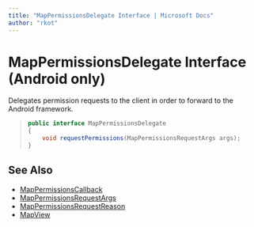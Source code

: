 ```yaml
---
title: "MapPermissionsDelegate Interface | Microsoft Docs"
author: "rkot"
---
```


# MapPermissionsDelegate Interface (Android only)

Delegates permission requests to the client in order to forward to the Android framework.

>```java
> public interface MapPermissionsDelegate
> {
>     void requestPermissions(MapPermissionsRequestArgs args);
> }
>```

## See Also

* [MapPermissionsCallback](mappermissionscallback-interface.md)
* [MapPermissionsRequestArgs](mappermissionsrequestargs-class.md)
* [MapPermissionsRequestReason](mappermissionsrequestreason-enumeration.md)
* [MapView](../mapview-class.md)
